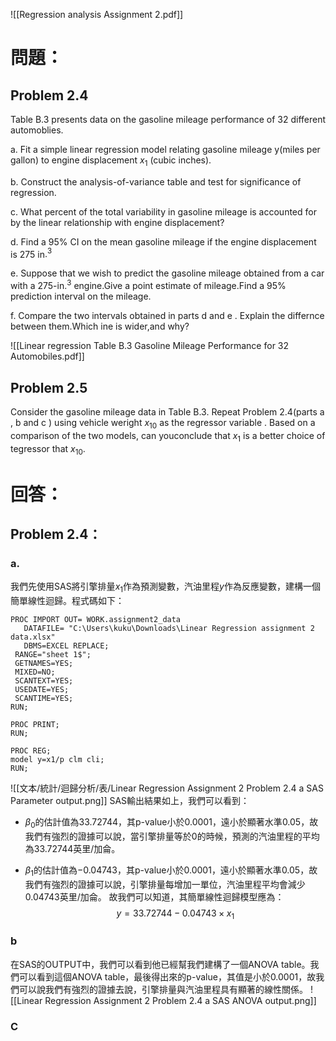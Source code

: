 ![[Regression analysis Assignment 2.pdf]] 
# 問題：
## Problem 2.4
Table B.3 presents data on the gasoline mileage performance of 32 different automoblies.

a. Fit a simple linear regression model relating gasoline mileage y(miles per gallon) to engine displacement $x_1$ (cubic inches).

b. Construct the analysis-of-variance table and test for significance of regression.

c. What percent of the total variability in gasoline mileage is accounted for by the linear relationship with engine displacement?

d. Find a 95% CI on the mean gasoline mileage if the engine displacement is 275 in$.^3$

e. Suppose that we wish to predict the gasoline mileage obtained from a car with a 275-in$.^3$ engine.Give a point estimate of mileage.Find a 95% prediction interval on the mileage.

f. Compare the two intervals obtained in parts d and e . Explain the differnce between them.Which ine is wider,and why?

![[Linear regression Table B.3 Gasoline Mileage Performance for 32 Automobiles.pdf]]
## Problem 2.5
Consider the gasoline mileage data in Table B.3. Repeat Problem 2.4(parts a , b and c ) using vehicle weright $x_{10}$ as the regressor variable . Based on a comparison of the two models, can youconclude that $x_1$ is a better choice of tegressor that $x_{10}$.

# 回答：
## Problem 2.4：
### a. 
我們先使用SAS將引擎排量$x_1$作為預測變數，汽油里程$y$作為反應變數，建構一個簡單線性迴歸。程式碼如下：
```SAS
PROC IMPORT OUT= WORK.assignment2_data 
   DATAFILE= "C:\Users\kuku\Downloads\Linear Regression assignment 2 data.xlsx" 
   DBMS=EXCEL REPLACE;
 RANGE="sheet 1$"; 
 GETNAMES=YES;
 MIXED=NO;
 SCANTEXT=YES;
 USEDATE=YES;
 SCANTIME=YES;
RUN;

PROC PRINT;
RUN;

PROC REG;
model y=x1/p clm cli;
RUN;
```

![[文本/統計/迴歸分析/表/Linear Regression Assignment 2 Problem 2.4 a SAS Parameter output.png]]
SAS輸出結果如上，我們可以看到：
- $\beta_0$的估計值為$33.72744$，其p-value小於$0.0001$，遠小於顯著水準$0.05$，故我們有強烈的證據可以說，當引擎排量等於0的時候，預測的汽油里程的平均為$33.72744$英里/加侖。

- $\beta_1$的估計值為$-0.04743$，其p-value小於$0.0001$，遠小於顯著水準$0.05$，故我們有強烈的證據可以說，引擎排量每增加一單位，汽油里程平均會減少$0.04743$英里/加侖。
故我們可以知道，其簡單線性迴歸模型應為：
$$
y=33.72744-0.04743\times x_1
$$
### b
在SAS的OUTPUT中，我們可以看到他已經幫我們建構了一個ANOVA table。我們可以看到這個ANOVA table，最後得出來的p-value，其值是小於0.0001，故我們可以說我們有強烈的證據去說，引擎排量與汽油里程具有顯著的線性關係。
![[Linear Regression Assignment 2 Problem 2.4 a SAS ANOVA output.png]]

### C
